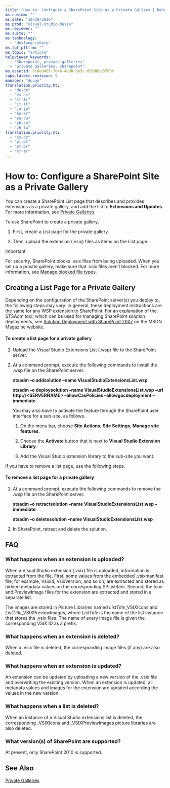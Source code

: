 ```yaml
---
title: "How to: Configure a SharePoint Site as a Private Gallery | hehe"
ms.custom: ""
ms.date: "10/19/2016"
ms.prod: "visual-studio-dev14"
ms.reviewer: ""
ms.suite: ""
ms.technology: 
  - "devlang-csharp"
ms.tgt_pltfrm: ""
ms.topic: "article"
helpviewer_keywords: 
  - "Sharepoint, private galleries"
  - "private galleries, Sharepoint"
ms.assetid: 6c6ed45f-7e46-4ed0-8b5c-839dbbe3769f
caps.latest.revision: 9
manager: "douge"
translation.priority.ht: 
  - "de-de"
  - "es-es"
  - "fr-fr"
  - "it-it"
  - "ja-jp"
  - "ko-kr"
  - "ru-ru"
  - "zh-cn"
  - "zh-tw"
translation.priority.mt: 
  - "cs-cz"
  - "pl-pl"
  - "pt-br"
  - "tr-tr"
---
```

# How to: Configure a SharePoint Site as a Private Gallery
You can create a SharePoint List page that describes and provides extensions as a private gallery, and add the list to **Extensions and Updates**. For more information, see [Private Galleries](../extensibility/private-galleries.md).  
  
 To use SharePoint to create a private gallery,  
  
1.  First, create a List page for the private gallery.  
  
2.  Then, upload the extension (.vsix) files as items on the List page.  
  
> [!IMPORTANT]
>  For security, SharePoint blocks .vsix files from being uploaded. When you set up a private gallery, make sure that .vsix files aren’t blocked. For more information, see [Manage blocked file types](http://go.microsoft.com/fwlink/?LinkID=201253).  
  
## Creating a List Page for a Private Gallery  
 Depending on the configuration of the SharePoint server(s) you deploy to, the following steps may vary. In general, these deployment instructions are the same for any WSP extension to SharePoint. For an explanation of the STSAdm tool, which can be used for managing SharePoint solution deployments, see [Solution Deployment with SharePoint 2007](http://go.microsoft.com/fwlink/?LinkId=220676) on the MSDN Magazine website.  
  
#### To create a list page for a private gallery  
  
1.  Upload the Visual Studio Extensions List (.wsp) file to the SharePoint server.  
  
2.  At a command prompt, execute the following commands to install the .wsp file on the SharePoint server.  
  
     **stsadm –o addsolution –name VisualStudioExtensionsList.wsp**  
  
     **stsadm –o deploysolution –name VisualStudioExtensionsList.wsp –url http://\<SERVERNAME> –allowCasPolicies –allowgacdeployment –immediate**  
  
     You may also have to activate the feature through the SharePoint user interface for a sub-site, as follows.  
  
    1.  On the menu bar, choose **Site Actions**, **Site Settings**, **Manage site features**.  
  
    2.  Choose the **Activate** button that is next to **Visual Studio Extension Library**.  
  
    3.  Add the Visual Studio extension library to the sub-site you want.  
  
 If you have to remove a list page, use the following steps.  
  
#### To remove a list page for a private gallery  
  
1.  At a command prompt, execute the following commands to remove the .wsp file on the SharePoint server.  
  
     **stsadm –o retractsolution –name VisualStudioExtensionsList.wsp –immediate**  
  
     **stsadm –o deletesolution –name VisualStudioExtensionsList.wsp**  
  
2.  In SharePoint, retract and delete the solution.  
  
## FAQ  
  
### What happens when an extension is uploaded?  
 When a Visual Studio extension (.vsix) file is uploaded, information is extracted from the file. First, some values from the embedded .vsixmanifest file, for example, VsixId, VsixVersion, and so on, are extracted and stored as hidden metadata values on the corresponding SPListItem. Second, the Icon and PreviewImage files for the extension are extracted and stored in a separate list.  
  
 The images are stored in Picture Libraries named *ListTitle*_VSIXIcons and *ListTitle*_VSIXPreviewImages, where *ListTitle* is the name of the list instance that stores the .vsix files. The name of every image file is given the corresponding VSIX ID as a prefix.  
  
### What happens when an extension is deleted?  
 When a .vsix file is deleted, the corresponding image files (if any) are also deleted.  
  
### What happens when an extension is updated?  
 An extension can be updated by uploading a new version of the .vsix file and overwriting the existing version. When an extension is updated, all metadata values and images for the extension are updated according the values in the new version.  
  
### What happens when a list is deleted?  
 When an instance of a Visual Studio extensions list is deleted, the corresponding _VSIXIcons and _VSIXPreviewImages picture libraries are also deleted.  
  
### What version(s) of SharePoint are supported?  
 At present, only SharePoint 2010 is supported.  
  
## See Also  
 [Private Galleries](../extensibility/private-galleries.md)